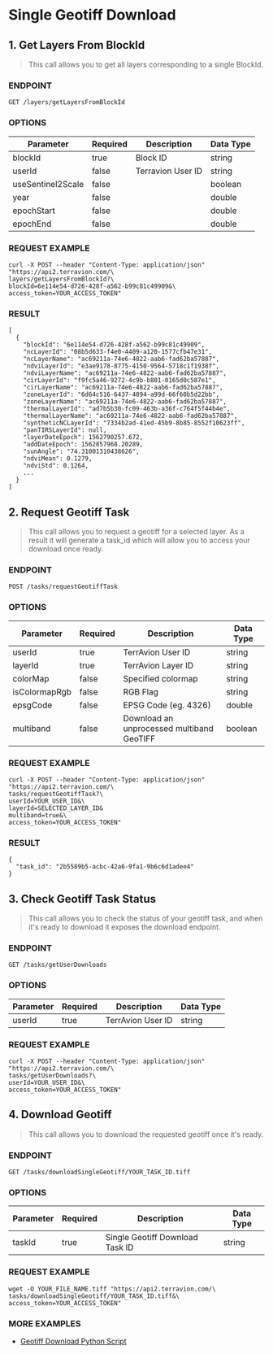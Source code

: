# Single Geotiff Download

## 1. Get Layers From BlockId

> This call allows you to get all layers corresponding to a single BlockId.

### ENDPOINT

`GET /layers/getLayersFromBlockId`

### OPTIONS

| Parameter | Required | Description | Data Type |
| - | - | - | - |
| blockId | true | Block ID | string |
| userId	| false | Terravion User ID | string |
| useSentinel2Scale | false |  | boolean |
| year | false |  | double |	
| epochStart | false |  | double |	
| epochEnd | false |  | double |	

### REQUEST EXAMPLE
```
curl -X POST --header "Content-Type: application/json" "https://api2.terravion.com/\
layers/getLayersFromBlockId?\
blockId=6e114e54-d726-428f-a562-b99c81c49909&\
access_token=YOUR_ACCESS_TOKEN"
```
### RESULT
```
[
  {
    "blockId": "6e114e54-d726-428f-a562-b99c81c49909",
    "ncLayerId": "08b5d633-f4e0-4409-a120-1577cfb47e31",
    "ncLayerName": "ac69211a-74e6-4822-aab6-fad62ba57887",
    "ndviLayerId": "e3ae9178-8775-4150-9564-5718c1f1938f",
    "ndviLayerName": "ac69211a-74e6-4822-aab6-fad62ba57887",
    "cirLayerId": "f9fc5a46-9272-4c9b-b801-0165d0c587e1",
    "cirLayerName": "ac69211a-74e6-4822-aab6-fad62ba57887",
    "zoneLayerId": "6d64c516-6437-4894-a99d-66f60b5d22bb",
    "zoneLayerName": "ac69211a-74e6-4822-aab6-fad62ba57887",
    "thermalLayerId": "ad7b5b30-fc09-463b-a36f-c764f5f44b4e",
    "thermalLayerName": "ac69211a-74e6-4822-aab6-fad62ba57887",
    "syntheticNCLayerId": "7334b2ad-41ed-45b9-8b85-8552f10623ff",
    "panTIRSLayerId": null,
    "layerDateEpoch": 1562790257.672,
    "addDateEpoch": 1562857968.20289,
    "sunAngle": "74.31001310438626",
    "ndviMean": 0.1279,
    "ndviStd": 0.1264,
    ...
  }
]
```

## 2. Request Geotiff Task

> This call allows you to request a geotiff for a selected layer. As a result it will generate a task_id which will allow you to access your download once ready.

### ENDPOINT

`POST /tasks/requestGeotiffTask`

### OPTIONS

| Parameter | Required | Description | Data Type |
| - | - | - | - |
| userId | true | TerrAvion User ID | string |
| layerId | true | TerrAvion Layer ID | string |
| colorMap | false | Specified colormap | string |
| isColormapRgb | false | RGB Flag | string |
| epsgCode | false | EPSG Code (eg. 4326) | double |
| multiband | false | Download an unprocessed multiband GeoTIFF | boolean |

### REQUEST EXAMPLE
```
curl -X POST --header "Content-Type: application/json" "https://api2.terravion.com/\
tasks/requestGeotiffTask?\
userId=YOUR_USER_ID&\
layerId=SELECTED_LAYER_ID&
multiband=true&\
access_token=YOUR_ACCESS_TOKEN"
```
### RESULT
```
{
  "task_id": "2b5589b5-acbc-42a6-9fa1-9b6c6d1adee4"
}
```

## 3. Check Geotiff Task Status

> This call allows you to check the status of your geotiff task, and when it's ready to download it exposes the download endpoint.

### ENDPOINT

`GET /tasks/getUserDownloads`

### OPTIONS

| Parameter | Required | Description | Data Type |
| - | - | - | - |
| userId | true | TerrAvion User ID | string |

### REQUEST EXAMPLE
```
curl -X POST --header "Content-Type: application/json" "https://api2.terravion.com/\
tasks/getUserDownloads?\
userId=YOUR_USER_ID&\
access_token=YOUR_ACCESS_TOKEN"
```

## 4. Download Geotiff

> This call allows you to download the requested geotiff once it's ready.

### ENDPOINT

`GET /tasks/downloadSingleGeotiff/YOUR_TASK_ID.tiff`

### OPTIONS

| Parameter | Required | Description | Data Type |
| - | - | - | - |
| taskId | true | Single Geotiff Download Task ID | string |

### REQUEST EXAMPLE
```
wget -O YOUR_FILE_NAME.tiff "https://api2.terravion.com/\
tasks/downloadSingleGeotiff/YOUR_TASK_ID.tiff&\
access_token=YOUR_ACCESS_TOKEN"
```

### MORE EXAMPLES

* [Geotiff Download Python Script](../examples/geotiff_download)
